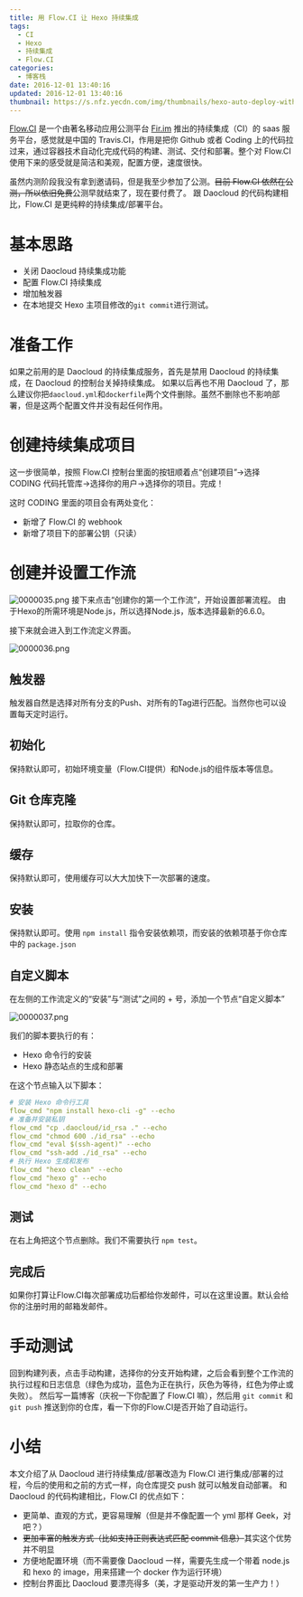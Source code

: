 ```yaml
---
title: 用 Flow.CI 让 Hexo 持续集成
tags:
  - CI
  - Hexo
  - 持续集成
  - Flow.CI
categories:
  - 博客栈
date: 2016-12-01 13:40:16
updated: 2016-12-01 13:40:16
thumbnail: https://s.nfz.yecdn.com/img/thumbnails/hexo-auto-deploy-with-flow.ci.png!blogth
---
```


[Flow.CI](https://Flow.CI) 是一个由著名移动应用公测平台 [Fir.im](https://fir.im) 推出的持续集成（CI）的 saas 服务平台，感觉就是中国的 Travis.CI，作用是把你 Github 或者 Coding 上的代码拉过来，通过容器技术自动化完成代码的构建、测试、交付和部署。整个对 Flow.CI 使用下来的感受就是简洁和美观，配置方便，速度很快。

<!--more-->

虽然内测阶段我没有拿到邀请码，但是我至少参加了公测。~~目前 Flow.CI 依然在公测，所以依旧免费~~公测早就结束了，现在要付费了。
跟 Daocloud 的代码构建相比，Flow.CI 是更纯粹的持续集成/部署平台。

# 基本思路

- 关闭 Daocloud 持续集成功能
- 配置 Flow.CI 持续集成
- 增加触发器
- 在本地提交 Hexo 主项目修改的`git commit`进行测试。

# 准备工作

如果之前用的是 Daocloud 的持续集成服务，首先是禁用 Daocloud 的持续集成，在 Daocloud 的控制台关掉持续集成。
如果以后再也不用 Daocloud 了，那么建议你把`daocloud.yml`和`dockerfile`两个文件删除。虽然不删除也不影响部署，但是这两个配置文件并没有起任何作用。

# 创建持续集成项目

这一步很简单，按照 Flow.CI 控制台里面的按钮顺着点“创建项目”->选择 CODING 代码托管库->选择你的用户->选择你的项目。完成！

这时 CODING 里面的项目会有两处变化：

- 新增了 Flow.CI 的 webhook
- 新增了项目下的部署公钥（只读）

# 创建并设置工作流
![0000035.png](https://bbs-static.nfz.yecdn.com/i/0000035.png)
接下来点击“创建你的第一个工作流”，开始设置部署流程。
由于Hexo的所需环境是Node.js，所以选择Node.js，版本选择最新的6.6.0。

接下来就会进入到工作流定义界面。

![0000036.png](https://bbs-static.nfz.yecdn.com/i/0000036.png)

## 触发器
触发器自然是选择对所有分支的Push、对所有的Tag进行匹配。当然你也可以设置每天定时运行。

## 初始化
保持默认即可，初始环境变量（Flow.CI提供）和Node.js的组件版本等信息。

## Git 仓库克隆
保持默认即可，拉取你的仓库。

## 缓存
保持默认即可，使用缓存可以大大加快下一次部署的速度。

## 安装
保持默认即可。使用 `npm install` 指令安装依赖项，而安装的依赖项基于你仓库中的 `package.json`

## 自定义脚本
在左侧的工作流定义的“安装”与“测试”之间的 + 号，添加一个节点“自定义脚本”

![0000037.png](https://bbs-static.nfz.yecdn.com/i/0000037.png)

我们的脚本要执行的有：

- Hexo 命令行的安装
- Hexo 静态站点的生成和部署

在这个节点输入以下脚本：

```yaml
# 安装 Hexo 命令行工具
flow_cmd "npm install hexo-cli -g" --echo
# 准备并安装私钥
flow_cmd "cp .daocloud/id_rsa ." --echo
flow_cmd "chmod 600 ./id_rsa" --echo
flow_cmd "eval $(ssh-agent)" --echo
flow_cmd "ssh-add ./id_rsa" --echo
# 执行 Hexo 生成和发布
flow_cmd "hexo clean" --echo
flow_cmd "hexo g" --echo
flow_cmd "hexo d" --echo
```

## 测试
在右上角把这个节点删除。我们不需要执行 `npm test`。

## 完成后
如果你打算让Flow.CI每次部署成功后都给你发邮件，可以在这里设置。默认会给你的注册时用的邮箱发邮件。

# 手动测试
回到构建列表，点击手动构建，选择你的分支开始构建，之后会看到整个工作流的执行过程和日志信息（绿色为成功，蓝色为正在执行，灰色为等待，红色为停止或失败）。
然后写一篇博客（庆祝一下你配置了 Flow.CI 嘛），然后用 `git commit` 和 `git push` 推送到你的仓库，看一下你的Flow.CI是否开始了自动运行。

# 小结
本文介绍了从 Daocloud 进行持续集成/部署改造为 Flow.CI 进行集成/部署的过程，今后的使用和之前的方式一样，向仓库提交 push 就可以触发自动部署。
和 Daocloud 的代码构建相比，Flow.CI 的优点如下：

- 更简单、直观的方式，更容易理解（但是并不像配置一个 yml 那样 Geek，对吧？）
- ~~更加丰富的触发方式（比如支持正则表达式匹配 commit 信息）~~其实这个优势并不明显
- 方便地配置环境（而不需要像 Daocloud 一样，需要先生成一个带着 node.js 和 hexo 的 image，用来搭建一个 docker 作为运行环境）
- 控制台界面比 Daocloud 要漂亮得多（美，才是驱动开发的第一生产力！）
